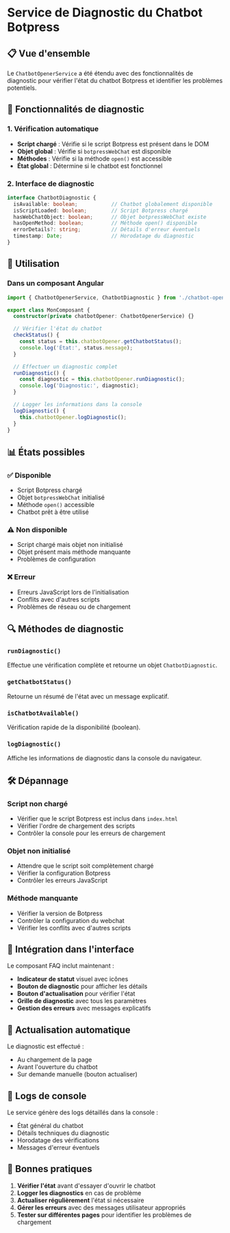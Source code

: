 # Service de Diagnostic du Chatbot Botpress

## 📋 Vue d'ensemble

Le `ChatbotOpenerService` a été étendu avec des fonctionnalités de diagnostic pour vérifier l'état du chatbot Botpress et identifier les problèmes potentiels.

## 🔧 Fonctionnalités de diagnostic

### 1. Vérification automatique
- **Script chargé** : Vérifie si le script Botpress est présent dans le DOM
- **Objet global** : Vérifie si `botpressWebChat` est disponible
- **Méthodes** : Vérifie si la méthode `open()` est accessible
- **État global** : Détermine si le chatbot est fonctionnel

### 2. Interface de diagnostic
```typescript
interface ChatbotDiagnostic {
  isAvailable: boolean;           // Chatbot globalement disponible
  isScriptLoaded: boolean;        // Script Botpress chargé
  hasWebChatObject: boolean;      // Objet botpressWebChat existe
  hasOpenMethod: boolean;         // Méthode open() disponible
  errorDetails?: string;          // Détails d'erreur éventuels
  timestamp: Date;                // Horodatage du diagnostic
}
```

## 🚀 Utilisation

### Dans un composant Angular

```typescript
import { ChatbotOpenerService, ChatbotDiagnostic } from './chatbot-opener.service';

export class MonComposant {
  constructor(private chatbotOpener: ChatbotOpenerService) {}

  // Vérifier l'état du chatbot
  checkStatus() {
    const status = this.chatbotOpener.getChatbotStatus();
    console.log('État:', status.message);
  }

  // Effectuer un diagnostic complet
  runDiagnostic() {
    const diagnostic = this.chatbotOpener.runDiagnostic();
    console.log('Diagnostic:', diagnostic);
  }

  // Logger les informations dans la console
  logDiagnostic() {
    this.chatbotOpener.logDiagnostic();
  }
}
```

## 📊 États possibles

### ✅ Disponible
- Script Botpress chargé
- Objet `botpressWebChat` initialisé
- Méthode `open()` accessible
- Chatbot prêt à être utilisé

### ⚠️ Non disponible
- Script chargé mais objet non initialisé
- Objet présent mais méthode manquante
- Problèmes de configuration

### ❌ Erreur
- Erreurs JavaScript lors de l'initialisation
- Conflits avec d'autres scripts
- Problèmes de réseau ou de chargement

## 🔍 Méthodes de diagnostic

### `runDiagnostic()`
Effectue une vérification complète et retourne un objet `ChatbotDiagnostic`.

### `getChatbotStatus()`
Retourne un résumé de l'état avec un message explicatif.

### `isChatbotAvailable()`
Vérification rapide de la disponibilité (boolean).

### `logDiagnostic()`
Affiche les informations de diagnostic dans la console du navigateur.

## 🛠️ Dépannage

### Script non chargé
- Vérifier que le script Botpress est inclus dans `index.html`
- Vérifier l'ordre de chargement des scripts
- Contrôler la console pour les erreurs de chargement

### Objet non initialisé
- Attendre que le script soit complètement chargé
- Vérifier la configuration Botpress
- Contrôler les erreurs JavaScript

### Méthode manquante
- Vérifier la version de Botpress
- Contrôler la configuration du webchat
- Vérifier les conflits avec d'autres scripts

## 📱 Intégration dans l'interface

Le composant FAQ inclut maintenant :
- **Indicateur de statut** visuel avec icônes
- **Bouton de diagnostic** pour afficher les détails
- **Bouton d'actualisation** pour vérifier l'état
- **Grille de diagnostic** avec tous les paramètres
- **Gestion des erreurs** avec messages explicatifs

## 🔄 Actualisation automatique

Le diagnostic est effectué :
- Au chargement de la page
- Avant l'ouverture du chatbot
- Sur demande manuelle (bouton actualiser)

## 📝 Logs de console

Le service génère des logs détaillés dans la console :
- État général du chatbot
- Détails techniques du diagnostic
- Horodatage des vérifications
- Messages d'erreur éventuels

## 🎯 Bonnes pratiques

1. **Vérifier l'état** avant d'essayer d'ouvrir le chatbot
2. **Logger les diagnostics** en cas de problème
3. **Actualiser régulièrement** l'état si nécessaire
4. **Gérer les erreurs** avec des messages utilisateur appropriés
5. **Tester sur différentes pages** pour identifier les problèmes de chargement
